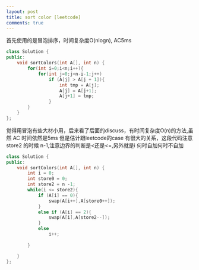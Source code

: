 ```yaml
---
layout: post
title: sort color [leetcode]
comments: true
---
```


首先使用的是冒泡排序，时间复杂度O(nlogn), AC5ms

``` c++
class Solution {
public:
    void sortColors(int A[], int n) {
        for(int i=0;i<n;i++){
            for(int j=0;j<n-i-1;j++)
                if (A[j] > A[j + 1]){
                    int tmp = A[j];
                    A[j] = A[j+1];
                    A[j+1] = tmp;
                }
        }
    }
};
```

觉得用冒泡有些大材小用，后来看了后面的discuss，有时间复杂度O(n)的方法,虽然 AC 时间依然是5ms 但是估计跟leetcode的case 有很大的关系，这段代码注意 store2 的时候 n-1,注意边界的判断是<还是<=,另外就是i 何时自加何时不自加

``` c++
class Solution {
public:
    void sortColors(int A[], int n) {
        int i = 0;
        int store0 = 0;
        int store2 = n -1;
        while(i <= store2){
            if (A[i] == 0){
                swap(A[i++],A[store0++]);
            }
            else if (A[i] == 2){
                swap(A[i],A[store2--]);
            }
            else
                i++;
            
        }

    }
};
```
